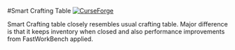 #Smart Crafting Table 
[![CurseForge](http://cf.way2muchnoise.eu/full_311992_downloads.svg)](https://minecraft.curseforge.com/projects/smart-crafting-table)

Smart Crafting table closely resembles usual crafting table. Major difference is that it keeps inventory when closed and also performance improvements from FastWorkBench applied.